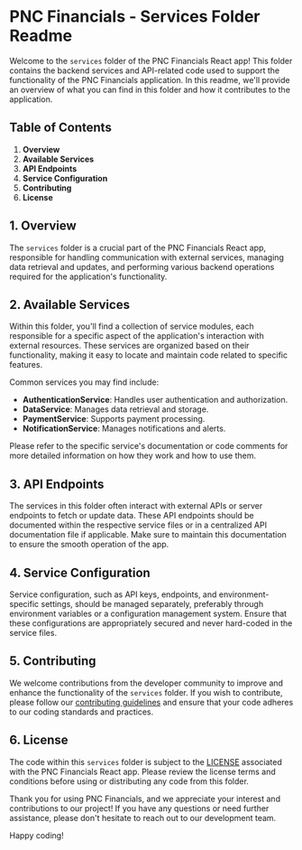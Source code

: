 # PNC Financials - Services Folder Readme

Welcome to the `services` folder of the PNC Financials React app! This folder contains the backend services and API-related code used to support the functionality of the PNC Financials application. In this readme, we'll provide an overview of what you can find in this folder and how it contributes to the application.

## Table of Contents

1. **Overview**
2. **Available Services**
3. **API Endpoints**
4. **Service Configuration**
5. **Contributing**
6. **License**

## 1. Overview

The `services` folder is a crucial part of the PNC Financials React app, responsible for handling communication with external services, managing data retrieval and updates, and performing various backend operations required for the application's functionality.

## 2. Available Services

Within this folder, you'll find a collection of service modules, each responsible for a specific aspect of the application's interaction with external resources. These services are organized based on their functionality, making it easy to locate and maintain code related to specific features.

Common services you may find include:

- **AuthenticationService**: Handles user authentication and authorization.
- **DataService**: Manages data retrieval and storage.
- **PaymentService**: Supports payment processing.
- **NotificationService**: Manages notifications and alerts.

Please refer to the specific service's documentation or code comments for more detailed information on how they work and how to use them.

## 3. API Endpoints

The services in this folder often interact with external APIs or server endpoints to fetch or update data. These API endpoints should be documented within the respective service files or in a centralized API documentation file if applicable. Make sure to maintain this documentation to ensure the smooth operation of the app.

## 4. Service Configuration

Service configuration, such as API keys, endpoints, and environment-specific settings, should be managed separately, preferably through environment variables or a configuration management system. Ensure that these configurations are appropriately secured and never hard-coded in the service files.

## 5. Contributing

We welcome contributions from the developer community to improve and enhance the functionality of the `services` folder. If you wish to contribute, please follow our [contributing guidelines](CONTRIBUTING.md) and ensure that your code adheres to our coding standards and practices.

## 6. License

The code within this `services` folder is subject to the [LICENSE](LICENSE) associated with the PNC Financials React app. Please review the license terms and conditions before using or distributing any code from this folder.

Thank you for using PNC Financials, and we appreciate your interest and contributions to our project! If you have any questions or need further assistance, please don't hesitate to reach out to our development team.

Happy coding!
